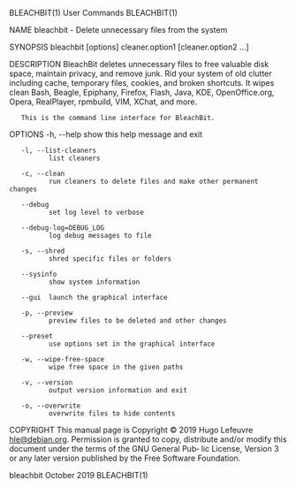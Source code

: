 BLEACHBIT(1)                                                                           User Commands                                                                          BLEACHBIT(1)

NAME
       bleachbit - Delete unnecessary files from the system

SYNOPSIS
       bleachbit [options] cleaner.option1 [cleaner.option2 ...]

DESCRIPTION
       BleachBit  deletes  unnecessary files to free valuable disk space, maintain privacy, and remove junk. Rid your system of old clutter including cache, temporary files, cookies, and
       broken shortcuts.  It wipes clean Bash, Beagle, Epiphany, Firefox, Flash, Java, KDE, OpenOffice.org, Opera, RealPlayer, rpmbuild, VIM, XChat, and more.

       This is the command line interface for BleachBit.

OPTIONS
       -h, --help
              show this help message and exit

       -l, --list-cleaners
              list cleaners

       -c, --clean
              run cleaners to delete files and make other permanent changes

       --debug
              set log level to verbose

       --debug-log=DEBUG_LOG
              log debug messages to file

       -s, --shred
              shred specific files or folders

       --sysinfo
              show system information

       --gui  launch the graphical interface

       -p, --preview
              preview files to be deleted and other changes

       --preset
              use options set in the graphical interface

       -w, --wipe-free-space
              wipe free space in the given paths

       -v, --version
              output version information and exit

       -o, --overwrite
              overwrite files to hide contents

COPYRIGHT
       This manual page is Copyright © 2019 Hugo Lefeuvre <hle@debian.org>.  Permission is granted to copy, distribute and/or modify this document under the terms of the GNU General Pub‐
       lic License, Version 3 or any later version published by the Free Software Foundation.

bleachbit                                                                              October 2019                                                                           BLEACHBIT(1)

